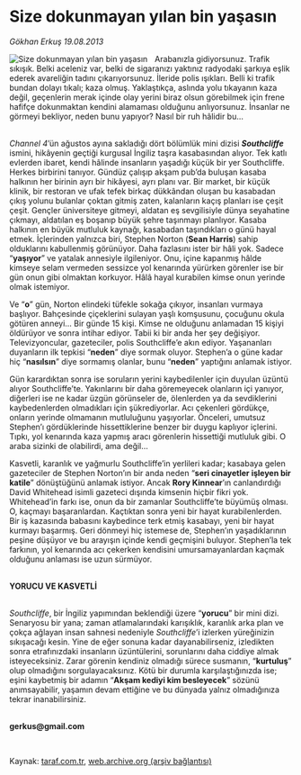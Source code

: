 # Size dokunmayan yılan bin yaşasın

*Gökhan Erkuş 19.08.2013*

<div class="yazi"><img align="left" alt="Size dokunmayan yılan bin yaşasın" border="0" src="http://www.taraf.com.tr/fotoraflar/makaleler/size-dokunmayan-yilan-bin-yasasin_5770_orijinal.jpg" style="border-right-width:10px; border-color:#FFFFFF"/><p>Arabanızla gidiyorsunuz. Trafik sıkışık. Belki aceleniz var, belki de sigaranızı yaktınız radyodaki şarkıya eşlik ederek avareliğin tadını çıkarıyorsunuz. İleride polis ışıkları. Belli ki trafik bundan dolayı tıkalı; kaza olmuş. Yaklaştıkça, aslında yolu tıkayanın kaza değil, geçenlerin merak içinde olay yerini biraz olsun görebilmek için frene hafifçe dokunmaktan kendini alamaması olduğunu anlıyorsunuz. İnsanlar ne görmeyi bekliyor, neden bunu yapıyor? Nasıl bir ruh hâlidir bu...</p>
<p><i><br/>Channel 4</i>’ün ağustos ayına sakladığı dört bölümlük mini dizisi <b><i>Southcliffe</i></b> ismini, hikâyenin geçtiği kurgusal İngiliz taşra kasabasından alıyor. Tek katlı evlerden ibaret, kendi hâlinde insanların yaşadığı küçük bir yer Southcliffe. Herkes birbirini tanıyor. Gündüz çalışıp akşam pub’da buluşan kasaba halkının her birinin ayrı bir hikâyesi, ayrı planı var. Bir market, bir küçük klinik, bir restoran ve ufak tefek birkaç dükkândan oluşan bu kasabadan çıkış yolunu bulanlar çoktan gitmiş zaten, kalanların kaçış planları ise çeşit çeşit. Gençler üniversiteye gitmeyi, aldatan eş sevgilisiyle dünya seyahatine çıkmayı, aldatılan eş boşanıp büyük şehre taşınmayı planlıyor. Kasaba halkının en büyük mutluluk kaynağı, kasabadan taşındıkları o günü hayal etmek. İçlerinden yalnızca biri, Stephen Norton (<b>Sean Harris</b>) sahip olduklarını kabullenmiş görünüyor. Daha fazlasını ister bir hâli yok. Sadece “<b>yaşıyor</b>” ve yatalak annesiyle ilgileniyor. Onu, içine kapanmış hâlde kimseye selam vermeden sessizce yol kenarında yürürken görenler ise bir gün onun gibi olmaktan korkuyor. Hâlâ hayal kurabilen kimse onun yerinde olmak istemiyor.</p>
<p>Ve “<b>o</b>” gün, Norton elindeki tüfekle sokağa çıkıyor, insanları vurmaya başlıyor. Bahçesinde çiçeklerini sulayan yaşlı komşusunu, çocuğunu okula götüren anneyi... Bir günde 15 kişi. Kimse ne olduğunu anlamadan 15 kişiyi öldürüyor ve sonra intihar ediyor. Tabii ki bir anda her şey değişiyor. Televizyoncular, gazeteciler, polis Southcliffe’e akın ediyor. Yaşananları duyanların ilk tepkisi “<b>neden</b>” diye sormak oluyor. Stephen’a o güne kadar hiç “<b>nasılsın</b>” diye sormamış olanlar, bunu “<b>neden</b>” yaptığını anlamak istiyor. </p>
<p>Gün karardıktan sonra ise soruların yerini kaybedilenler için duyulan üzüntü alıyor Southcliffe’te. Yakınlarını bir daha göremeyecek olanların içi yanıyor, diğerleri ise ne kadar üzgün görünseler de, ölenlerden ya da sevdiklerini kaybedenlerden olmadıkları için şükrediyorlar. Acı çekenleri gördükçe, onların yerinde olmamanın mutluluğunu yaşıyorlar. Önceleri, umutsuz Stephen’ı gördüklerinde hissettiklerine benzer bir duygu kaplıyor içlerini. Tıpkı, yol kenarında kaza yapmış aracı görenlerin hissettiği mutluluk gibi. O araba sizinki de olabilirdi, ama değil...</p>
<p>Kasvetli, karanlık ve yağmurlu Southcliffe’in yerlileri kadar; kasabaya gelen gazeteciler de Stephen Norton’ın bir anda neden “<b>seri cinayetler işleyen bir katile</b>” dönüştüğünü anlamak istiyor. Ancak <b>Rory Kinnear</b>’ın canlandırdığı David Whitehead isimli gazeteci dışında kimsenin hiçbir fikri yok. Whitehead’in farkı ise, onun da bir zamanlar Southcliffe’te büyümüş olması. O, kaçmayı başaranlardan. Kaçtıktan sonra yeni bir hayat kurabilenlerden. Bir iş kazasında babasını kaybedince terk etmiş kasabayı, yeni bir hayat kurmayı başarmış. Geri dönmeyi hiç istemese de, Stephen’ın yaşadıklarının peşine düşüyor ve bu arayışın içinde kendi geçmişini buluyor. Stephen’la tek farkının, yol kenarında acı çekerken kendisini umursamayanlardan kaçmak olduğunu anlaması ise uzun sürmüyor.</p>
<p><b><br/>YORUCU VE KASVETLİ</b></p>
<p><i><br/>Southcliffe</i>, bir İngiliz yapımından beklendiği üzere “<b>yorucu</b>” bir mini dizi. Senaryosu bir yana; zaman atlamalarındaki karışıklık, karanlık arka plan ve çokça ağlayan insan sahnesi nedeniyle <i>Southcliffe</i>’i izlerken yüreğinizin sıkışacağı kesin. Yine de eğer sonuna kadar dayanabilirseniz, izledikten sonra etrafınızdaki insanların üzüntülerini, sorunlarını daha ciddiye almak isteyeceksiniz. Zarar görenin kendiniz olmadığı sürece susmanın, “<b>kurtuluş</b>” olup olmadığını sorgulayacaksınız. Kötü bir durumla karşılaştığınızda ise; eşini kaybetmiş bir adamın “<b>Akşam kediyi kim besleyecek</b>” sözünü anımsayabilir, yaşamın devam ettiğine ve bu dünyada yalnız olmadığınıza tekrar inanabilirsiniz.</p><b>
<p><br/>gerkus@gmail.com</p>
<p></p></b> 
</div>

Kaynak: [taraf.com.tr](http://www.taraf.com.tr:80/gokhan-erkus/makale-size-dokunmayan-yilan-bin-yasasin.htm), [web.archive.org (arşiv bağlantısı)](http://web.archive.org/web/20130820234646/http://www.taraf.com.tr:80/gokhan-erkus/makale-size-dokunmayan-yilan-bin-yasasin.htm)
